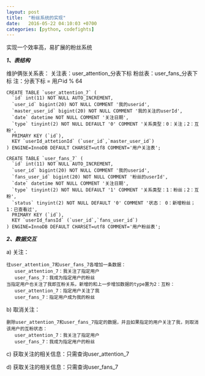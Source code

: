 ```yaml
---
layout: post
title:  "粉丝系统的实现"
date:   2016-05-22 04:10:03 +0700
categories: [python, codefights]
---
```


实现一个效率高，易扩展的粉丝系统

**_1、表结构_**

维护俩张关系表：
关注表：user_attention_分表下标
粉丝表：user_fans_分表下标
注：分表下标 = 用户id % 64

```
CREATE TABLE `user_attention_7` (
  `id` int(11) NOT NULL AUTO_INCREMENT,
  `user_id` bigint(20) NOT NULL COMMENT '我的userid',
  `master_user_id` bigint(20) NOT NULL COMMENT '我的关注的userId',
  `date` datetime NOT NULL COMMENT '关注日期',
  `type` tinyint(2) NOT NULL DEFAULT '0' COMMENT '关系类型：0：关注；2：互粉',
  PRIMARY KEY (`id`),
  KEY `userId_attetionId` (`user_id`,`master_user_id`)
) ENGINE=InnoDB DEFAULT CHARSET=utf8 COMMENT='用户关注表';

CREATE TABLE `user_fans_7` (
  `id` int(11) NOT NULL AUTO_INCREMENT,
  `user_id` bigint(20) NOT NULL COMMENT '我的userid',
  `fans_user_id` bigint(20) NOT NULL COMMENT '粉丝的userId',
  `date` datetime NOT NULL COMMENT '关注日期',
  `type` tinyint(2) NOT NULL DEFAULT '1' COMMENT '关系类型：1：粉丝；2：互粉',
  `status` tinyint(2) NOT NULL DEFAULT '0' COMMENT '状态： 0：新增粉丝；1：已查看过',
  PRIMARY KEY (`id`),
  KEY `userId_fansId` (`user_id`,`fans_user_id`)
) ENGINE=InnoDB DEFAULT CHARSET=utf8 COMMENT='用户粉丝表';
```

**_2、数据交互_**

a) 关注：

```
往user_attention_7和user_fans_7各增加一条数据：
   user_attention_7：我关注了指定用户
   user_fans_7：我成为指定用户的粉丝
当指定用户也关注了我即互粉关系，新增的和上一步增加数据的type置为2：互粉：
   user_attention_7：指定用户关注了我
   user_fans_7：指定用户成为我的粉丝
```
	
b) 取消关注：

```
删除user_attention_7和user_fans_7指定的数据，并且如果指定的用户关注了我，则取消该用户的互粉状态：
   user_attention_7：我关注了指定用户
   user_fans_7：我成为指定用户的粉丝
```

c) 获取关注的相关信息：只需查询user_attention_7

d) 获取关注的相关信息：只需查询user_fans_7